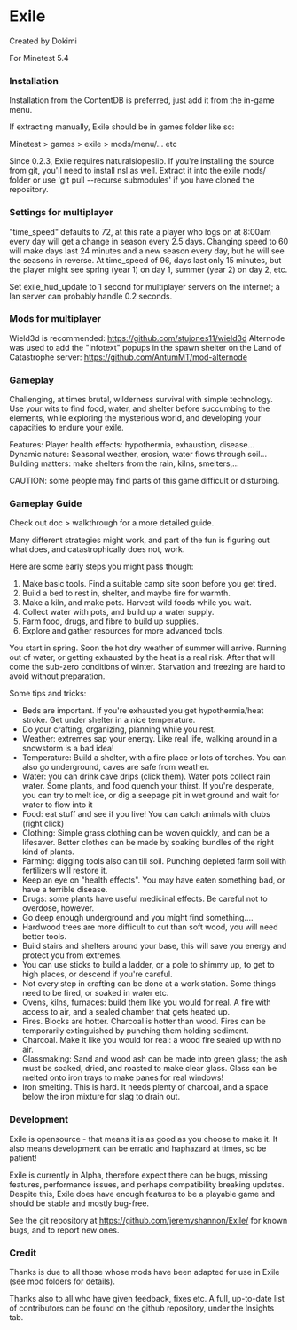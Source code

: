 # Exile

Created by Dokimi

For Minetest 5.4

### Installation
Installation from the ContentDB is preferred, just add it from the in-game menu.

If extracting manually, Exile should be in games folder like so:

Minetest > games > exile > mods/menu/... etc

Since 0.2.3, Exile requires naturalslopeslib. If you're installing the source
from git, you'll need to install nsl as well. Extract it into the exile mods/
folder or use 'git pull --recurse submodules' if you have cloned the repository.

### Settings for multiplayer
"time_speed" defaults to 72, at this rate a player who logs on at 8:00am every
day will get a change in season every 2.5 days. Changing speed to 60 will make
days last 24 minutes and a new season every day, but he will see the seasons
in reverse. At time_speed of 96, days last only 15 minutes, but the player
might see spring (year 1) on day 1, summer (year 2) on day 2, etc.

Set exile_hud_update to 1 second for multiplayer servers on the internet; a
lan server can probably handle 0.2 seconds.

### Mods for multiplayer
Wield3d is recommended: https://github.com/stujones11/wield3d
Alternode was used to add the "infotext" popups in the spawn shelter on the
Land of Catastrophe server: https://github.com/AntumMT/mod-alternode


### Gameplay
Challenging, at times brutal, wilderness survival with simple technology.
Use your wits to find food, water, and shelter before succumbing to the elements,
while exploring the mysterious world, and developing your capacities to endure your exile.

Features:
Player health effects: hypothermia, exhaustion, disease...
Dynamic nature: Seasonal weather, erosion, water flows through soil...
Building matters: make shelters from the rain, kilns, smelters,...

CAUTION: some people may find parts of this game difficult or disturbing.

### Gameplay Guide
Check out doc > walkthrough for a more detailed guide.

Many different strategies might work, and part of the fun is figuring out what does,
and catastrophically does not, work.

Here are some early steps you might pass though:
1. Make basic tools. Find a suitable camp site soon before you get tired.
2. Build a bed to rest in, shelter, and maybe fire for warmth.
3. Make a kiln, and make pots. Harvest wild foods while you wait.
4. Collect water with pots, and build up a water supply.
5. Farm food, drugs, and fibre to build up supplies.
6. Explore and gather resources for more advanced tools.

You start in spring. Soon the hot dry weather of summer will arrive.
Running out of water, or getting exhausted by the heat is a real risk.
After that will come the sub-zero conditions of winter.
Starvation and freezing are hard to avoid without preparation.


Some tips and tricks:
- Beds are important. If you're exhausted you get hypothermia/heat stroke. Get under shelter in a nice temperature.
- Do your crafting, organizing, planning while you rest.
- Weather: extremes sap your energy. Like real life, walking around in a snowstorm is a bad idea!
- Temperature: Build a shelter, with a fire place or lots of torches. You can also go underground, caves are safe from weather.
- Water: you can drink cave drips (click them). Water pots collect rain water. Some plants, and food quench your thirst. If you're desperate, you can try to melt ice, or dig a seepage pit in wet ground and wait for water to flow into it
- Food: eat stuff and see if you live! You can catch animals with clubs (right click)
- Clothing: Simple grass clothing can be woven quickly, and can be a lifesaver. Better clothes can be made by soaking bundles of the right kind of plants.
- Farming: digging tools also can till soil. Punching depleted farm soil with fertilizers will restore it.
- Keep an eye on "health effects". You may have eaten something bad, or have a terrible disease.
- Drugs: some plants have useful medicinal effects. Be careful not to overdose, however.
- Go deep enough underground and you might find something....
- Hardwood trees are more difficult to cut than soft wood, you will need better tools.
- Build stairs and shelters around your base, this will save you energy and protect you from extremes.
- You can use sticks to build a ladder, or a pole to shimmy up, to get to high places, or descend if you're careful.
- Not every step in crafting can be done at a work station. Some things need to be fired, or soaked in water etc.
- Ovens, kilns, furnaces: build them like you would for real. A fire with access to air, and a sealed chamber that gets heated up.
- Fires. Blocks are hotter. Charcoal is hotter than wood. Fires can be temporarily extinguished by punching them holding sediment.
- Charcoal. Make it like you would for real: a wood fire sealed up with no air.
- Glassmaking: Sand and wood ash can be made into green glass; the ash must be soaked, dried, and roasted to make clear glass. Glass can be melted onto iron trays to make panes for real windows!
- Iron smelting. This is hard. It needs plenty of charcoal, and a space below the iron mixture for slag to drain out.


### Development
Exile is opensource - that means it is as good as you choose to make it.
It also means development can be erratic and haphazard at times, so be patient!

Exile is currently in Alpha, therefore expect there can be bugs, missing features, performance issues,
and perhaps compatibility breaking updates.
Despite this, Exile does have enough features to be a playable game and should be stable and mostly
bug-free.

See the git repository at
https://github.com/jeremyshannon/Exile/ for known bugs, and to report new ones.

### Credit
Thanks is due to all those whose mods have been adapted for use in Exile (see mod folders for details).

Thanks also to all who have given feedback, fixes etc. A full, up-to-date list of contributors can be
found on the github repository, under the Insights tab.


